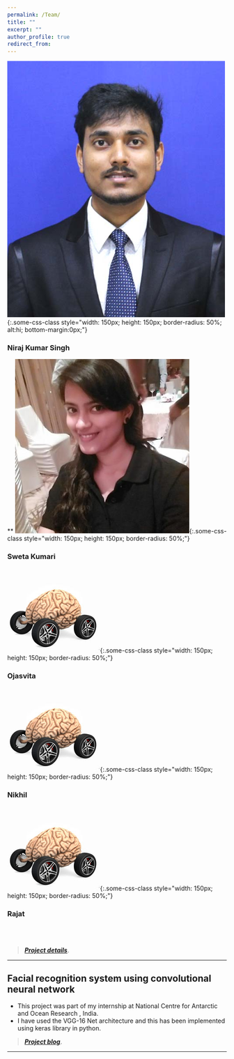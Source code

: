 ```yaml
---
permalink: /Team/
title: ""
excerpt: ""
author_profile: true
redirect_from: 
---
```

![test](Niraj.jpg){:.some-css-class style="width: 150px; height: 150px; border-radius: 50%; alt:hi; bottom-margin:0px;"}
### Niraj Kumar Singh 
**
![test](Sweta.jpeg){:.some-css-class style="width: 150px; height: 150px; border-radius: 50%;"}    
### Sweta Kumari
<br><br>
![test](neuromotive.jpg){:.some-css-class style="width: 150px; height: 150px;  border-radius: 50%;"}
### Ojasvita
<br><br>
![test](neuromotive.jpg){:.some-css-class style="width: 150px; height: 150px; border-radius: 50%;"}
### Nikhil
<br><br>
![test](neuromotive.jpg){:.some-css-class style="width: 150px; height: 150px; border-radius: 50%;"}
### Rajat
<br><br>
> [**_Project details_**](https://anirudhk686.github.io/Seekhne-Sikhao-Initiative/).

***

## Facial recognition system using convolutional neural network 

* This project was part of my internship at National Centre for Antarctic and Ocean Research , India. 
* I have used the VGG-16 Net architecture and this has been implemented using keras library in python.

> [**_Project blog_**](https://anirudhk686.github.io/facial_recognition/).

***
